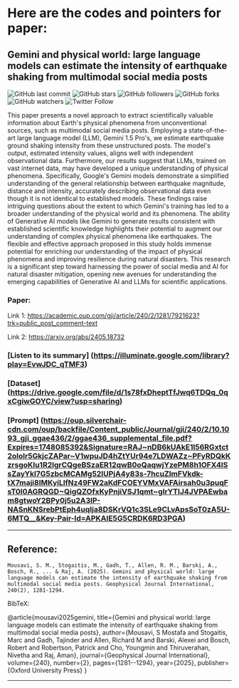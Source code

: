 # Here are the codes and pointers for paper: 
## Gemini and physical world: large language models can estimate the intensity of earthquake shaking from multimodal social media posts
                                                                                                  
![GitHub last commit](https://img.shields.io/github/last-commit/smousavi05/MMIbyGemini?style=plastic)
![GitHub stars](https://img.shields.io/github/stars/smousavi05/MMIbyGemini?style=social)
![GitHub followers](https://img.shields.io/github/followers/smousavi05?style=social)
![GitHub forks](https://img.shields.io/github/forks/smousavi05/MMIbyGemini?style=social)
![GitHub watchers](https://img.shields.io/github/watchers/smousavi05/MMIbyGemini?style=social)
![Twitter Follow](https://img.shields.io/twitter/follow/smousavi05?style=social)

This paper presents a novel approach to extract scientifically valuable information about Earth's physical phenomena from unconventional sources, such as multimodal social media posts. Employing a state-of-the-art large language model (LLM), Gemini 1.5 Pro's, we estimate earthquake ground shaking intensity from these unstructured posts. The model's output, estimated intensity values, aligns well with independent observational data. Furthermore, our results suggest that LLMs, trained on vast internet data, may have developed a unique understanding of physical phenomena. Specifically, Google's Gemini models demonstrate a simplified understanding of the general relationship between earthquake magnitude, distance and intensity, accurately describing observational data even though it is not identical to established models. These findings raise intriguing questions about the extent to which Gemini's training has led to a broader understanding of the physical world and its phenomena. The ability of Generative AI models like Gemini to generate results consistent with established scientific knowledge highlights their potential to augment our understanding of complex physical phenomena like earthquakes. The flexible and effective approach proposed in this study holds immense potential for enriching our understanding of the impact of physical phenomena and improving resilience during natural disasters. This research is a significant step toward harnessing the power of social media and AI for natural disaster mitigation, opening new avenues for understanding the emerging capabilities of Generative AI and LLMs for scientific applications.

### Paper:
Link 1: 
https://academic.oup.com/gji/article/240/2/1281/7921623?trk=public_post_comment-text

Link 2:
https://arxiv.org/abs/2405.18732

### [Listen to its summary] (https://illuminate.google.com/library?play=EvwJDC_qTMF3)

### [Dataset] (https://drive.google.com/file/d/1s78fxDheptTfJwq6TDQq_0qxCgiwGOYC/view?usp=sharing)

### [Prompt] (https://oup.silverchair-cdn.com/oup/backfile/Content_public/Journal/gji/240/2/10.1093_gji_ggae436/2/ggae436_supplemental_file.pdf?Expires=1748085392&Signature=RAJ~nDB6kUAkE1I56RGxtct2ololr5GkjcZAPar~V1wpuJD4hZtYUr94e7LDWAZz~PFyRDQkKzrsgoKIu1R2lgrCQgeBSzaER12qwB0oQaqwjYzePM8h1OFX4ISsZayYkl7G5zbcMCAMg52IUPjA4y83s-7hcuZImFVkdk-tX7maji8IMKyiLIfNz49FW2aKdFCOEYVMxVAFAirsah0u3puqFsT0l0AGRQGD~QigQZOfxKyPnjiVSJ1qmt~gIrYTlJ4JVPAEwbam8gtwoY2BPy0j5u2A3lP-NASnKNSrebPtEph4uqIja8DSKrVQ1c3SLe9CLvApsSoT0zA5U-6MTQ__&Key-Pair-Id=APKAIE5G5CRDK6RD3PGA)

-------------------------------------
## Reference:

`Mousavi, S. M., Stogaitis, M., Gadh, T., Allen, R. M., Barski, A., Bosch, R., ... & Raj, A. (2025). Gemini and physical world: large language models can estimate the intensity of earthquake shaking from multimodal social media posts. Geophysical Journal International, 240(2), 1281-1294.` 


BibTeX:

@article{mousavi2025gemini,
  title={Gemini and physical world: large language models can estimate the intensity of earthquake shaking from multimodal social media posts},
  author={Mousavi, S Mostafa and Stogaitis, Marc and Gadh, Tajinder and Allen, Richard M and Barski, Alexei and Bosch, Robert and Robertson, Patrick and Cho, Youngmin and Thiruverahan, Nivetha and Raj, Aman},
  journal={Geophysical Journal International},
  volume={240},
  number={2},
  pages={1281--1294},
  year={2025},
  publisher={Oxford University Press}
}

-------------------------------------
